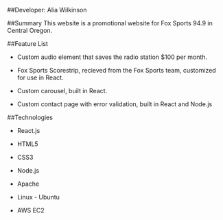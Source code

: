 ##Developer: 
Alia Wilkinson

##Summary
This website is a promotional website for Fox Sports 94.9 in Central Oregon. 

##Feature List
* Custom audio element that saves the radio station $100 per month.

* Fox Sports Scorestrip, recieved from the Fox Sports team, customized for use in React. 

* Custom carousel, built in React.

* Custom contact page with error validation, built in React and Node.js


##Technologies
* React.js

* HTML5

* CSS3

* Node.js

* Apache

* Linux - Ubuntu

* AWS EC2
